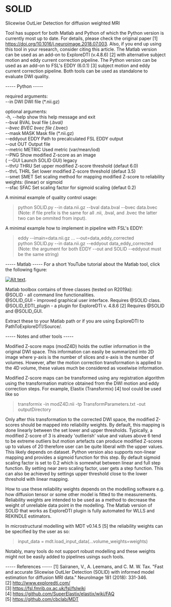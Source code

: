 # SOLID
Slicewise OutLier Detection for diffusion weighted MRI 

Tool has support for both Matlab and Python of which the Python version is currently most up to date. For details, please check the original paper [1] https://doi.org/10.1016/j.neuroimage.2018.07.003. Also, if you end up using this tool in your research, consider citing this article. The Matlab version can be used as an add-on to ExploreDTI (v.4.8.6) [2] with alternative subject motion and eddy current correction pipeline. The Python version can be used as an add-on to FSL's EDDY (6.0.1) [3] subject motion and eddy current correction pipeline. Both tools can be used as standalone to evaluate DWI quality.

----- Python -----

required arguments:  
  --in DWI         DWI file (*.nii.gz)  

optional arguments:  
  -h, --help       show this help message and exit  
  --bval BVAL      bval file (*.bval)  
  --bvec BVEC      bvec file (*.bvec)  
  --mask MASK      Mask file (*.nii.gz)  
  --eddyout EDDY   Path to precalculated FSL EDDY output  
  --out OUT        Output file  
  --metric METRIC  Used metric (var/mean/iod)  
  --PNG            Show modified Z-score as an image  
(  --GUI            Launch SOLID GUI) legacy  
  --thrU THRU      Set upper modified Z-score threshold (defaut 6.0)  
  --thrL THRL      Set lower modified Z-score threshold (defaut 3.5)  
  --smet SMET      Set scaling method for mapping modified Z-score to reliability weights: (linear) or sigmoid  
  --sfac SFAC      Set scaling factor for sigmoid scaling (defaut 0.2)  

A minimal example of quality control usage:  
> python SOLID.py --in data.nii.gz --bval data.bval --bvec data.bvec  
(Note: if file prefix is the same for all .nii, .bval, and .bvec the latter two can be ommited from input).

A minimal example how to implement in pipeline with FSL's EDDY:  
> eddy --imain=data.nii.gz ... --out=data_eddy_corrected  
> python SOLID.py --in data.nii.gz --eddyout data_eddy_corrected  
(Note: the argument for both EDDY --out and SOLID --eddyout must be the same string)  

----- Matlab -----
For a short YouTube tutorial about the Matlab tool, click the following figure: 

[![Alt text](https://img.youtube.com/vi/6R4tijOW4Ts/0.jpg)](https://www.youtube.com/watch?v=6R4tijOW4Ts "Click to show SOLID tutorial on youtube.com"). 

Matlab toolbox contains of three classes (tested on R2019a):  
@SOLID - all command line functionalities.  
@SOLID_GUI - improved graphical user interface. Requires @SOLID class.  
@SOLID_EDTI_plugin - a plugin for ExploreDTI v. 4.8.6 [2] Requires @SOLID and @SOLID_GUI.  

Extract these to your Matlab path or if you are using ExploreDTI to PathToExploreDTI/Source/. 

----- Notes and other tools -----

Modified Z-score maps (modZ4D) holds the outlier information in the original DWI space. This information can easily be summarized into 2D image where y-axis is the number of slices and x-axis is the number of volumes. However, after the motion correction transformation is applied to the 4D volume, these values much be considered as voxelwise information.

Modified Z-score maps can be transformed using any registration algorithm using the transformation matrice obtained from the DWI motion and eddy correction steps. For example, Elastix (Transformix) [4] tool could be used like so  
 > transformix -in modZ4D.nii -tp TransformParameters.txt -out outputDirectory  

Only after this transformation to the corrected DWI space, the modified Z-scores should be mapped into reliability weights. By default, this mapping is done linearly between the set lower and upper thresholds. Typically, a modified Z-score of 3 is already 'outlierish' value and values above 6 tend to be extreme outliers but motion artefacts can produce modified Z-scores up to values of 20 therefore user can be quite liberal with the upper values. This likely depends on dataset. Python version also supports non-linear mapping and provides a sigmoid function for this step. By default sigmoid scaling factor is set to 0.2 which is somewhat between linear and full step function. By setting near zero scaling factor, user gets a step function. This can also be achieved by settings upper threshold close to the lower threshold with linear mapping.

How to use these reliability weights depends on the modelling software e.g. how diffusion tensor or some other model is fitted to the measurements. Reliability weights are intended to be used as a method to decrease the weight of unreliable data point in the modelling. The Matlab version of SOLID that works as ExploreDTI plugin is fully automated for WLLS and REKINDLE estimators. 

In microstructural modelling with MDT v0.14.5 [5] the reliability weights can be specified by the user as so:  
  > input_data = mdt.load_input_data(...volume_weights=weights)  

Notably, many tools do not support robust modelling and these weights might not be easily added to pipelines usings such tools.  

----- References  -----
[1] Sairanen, V., A. Leemans, and C. M. W. Tax. "Fast and accurate Slicewise OutLIer Detection (SOLID) with informed model estimation for diffusion MRI data." NeuroImage 181 (2018): 331-346.  
[2] http://www.exploredti.com/  
[3] https://fsl.fmrib.ox.ac.uk/fsl/fslwiki  
[4] https://github.com/SuperElastix/elastix/wiki/FAQ  
[5] https://github.com/cbclab/MDT  
